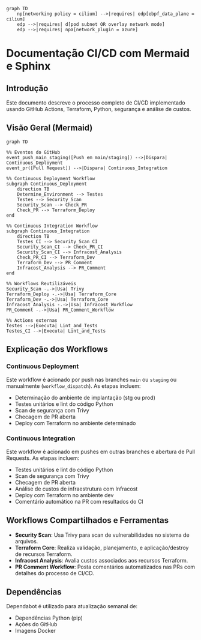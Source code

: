 ```mermaid
graph TD
    np[networking policy = cilium] -->|requires| edp[ebpf_data_plane = cilium]
    edp -->|requires| d[pod subnet OR overlay network mode]
    edp -->|requires| npa[network_plugin = azure]
```


# Documentação CI/CD com Mermaid e Sphinx

## Introdução
Este documento descreve o processo completo de CI/CD implementado usando GitHub Actions, Terraform, Python, segurança e análise de custos.

## Visão Geral (Mermaid)

```mermaid
graph TD

%% Eventos do GitHub
event_push_main_staging([Push em main/staging]) -->|Dispara| Continuous_Deployment
event_pr([Pull Request]) -->|Dispara| Continuous_Integration

%% Continuous Deployment Workflow
subgraph Continuous_Deployment
    direction TB
    Determine_Environment --> Testes
    Testes --> Security_Scan
    Security_Scan --> Check_PR
    Check_PR --> Terraform_Deploy
end

%% Continuous Integration Workflow
subgraph Continuous_Integration
    direction TB
    Testes_CI --> Security_Scan_CI
    Security_Scan_CI --> Check_PR_CI
    Security_Scan_CI --> Infracost_Analysis
    Check_PR_CI --> Terraform_Dev
    Terraform_Dev --> PR_Comment
    Infracost_Analysis --> PR_Comment
end

%% Workflows Reutilizáveis
Security_Scan -.->|Usa| Trivy
Terraform_Deploy -.->|Usa| Terraform_Core
Terraform_Dev -.->|Usa| Terraform_Core
Infracost_Analysis -.->|Usa| Infracost_Workflow
PR_Comment -.->|Usa| PR_Comment_Workflow

%% Actions externas
Testes -->|Executa| Lint_and_Tests
Testes_CI -->|Executa| Lint_and_Tests

```

## Explicação dos Workflows

### Continuous Deployment

Este workflow é acionado por push nas branches `main` ou `staging` ou manualmente (`workflow_dispatch`). As etapas incluem:
- Determinação do ambiente de implantação (stg ou prod)
- Testes unitários e lint do código Python
- Scan de segurança com Trivy
- Checagem de PR aberta
- Deploy com Terraform no ambiente determinado

### Continuous Integration

Este workflow é acionado em pushes em outras branches e abertura de Pull Requests. As etapas incluem:
- Testes unitários e lint do código Python
- Scan de segurança com Trivy
- Checagem de PR aberta
- Análise de custos de infraestrutura com Infracost
- Deploy com Terraform no ambiente dev
- Comentário automático na PR com resultados do CI

## Workflows Compartilhados e Ferramentas

- **Security Scan**: Usa Trivy para scan de vulnerabilidades no sistema de arquivos.
- **Terraform Core**: Realiza validação, planejamento, e aplicação/destroy de recursos Terraform.
- **Infracost Analysis**: Avalia custos associados aos recursos Terraform.
- **PR Comment Workflow**: Posta comentários automatizados nas PRs com detalhes do processo de CI/CD.

## Dependências
Dependabot é utilizado para atualização semanal de:
- Dependências Python (pip)
- Ações do GitHub
- Imagens Docker